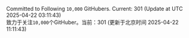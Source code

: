 Committed to Following `10,000` GitHubers. Current: <!-- FOLLOWING_COUNT -->301<!-- FOLLOWING_COUNT --> (Update at UTC <!-- LAST_UPDATED -->2025-04-22 03:11:43<!-- LAST_UPDATED -->)<br>
致力于关注`10,000`个GitHuber。当前：<!-- FOLLOWING_COUNT -->301<!-- FOLLOWING_COUNT --> (更新于北京时间 <!-- LAST_UPDATED_CST -->2025-04-22 11:11:43<!-- LAST_UPDATED_CST -->)
